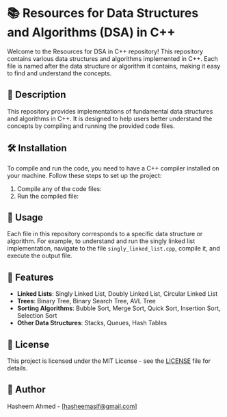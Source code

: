 

# 📚 Resources for Data Structures and Algorithms (DSA) in C++

Welcome to the Resources for DSA in C++ repository! This repository contains various data structures and algorithms implemented in C++. Each file is named after the data structure or algorithm it contains, making it easy to find and understand the concepts.

## 📖 Description

This repository provides implementations of fundamental data structures and algorithms in C++. It is designed to help users better understand the concepts by compiling and running the provided code files.

## 🛠️ Installation

To compile and run the code, you need to have a C++ compiler installed on your machine. Follow these steps to set up the project:

1. Compile any of the code files:
2. Run the compiled file:


## 🚀 Usage

Each file in this repository corresponds to a specific data structure or algorithm. For example, to understand and run the singly linked list implementation, navigate to the file `singly_linked_list.cpp`, compile it, and execute the output file.

## 🌟 Features

- **Linked Lists**: Singly Linked List, Doubly Linked List, Circular Linked List
- **Trees**: Binary Tree, Binary Search Tree, AVL Tree
- **Sorting Algorithms**: Bubble Sort, Merge Sort, Quick Sort, Insertion Sort, Selection Sort
- **Other Data Structures**: Stacks, Queues, Hash Tables

## 📄 License

This project is licensed under the MIT License - see the [LICENSE](LICENSE) file for details.

## 👤 Author

Hasheem Ahmed - [hasheemasif@gmail.com]
